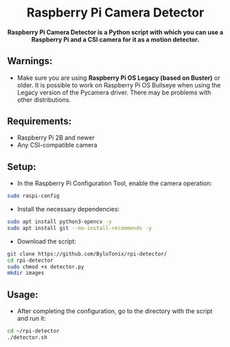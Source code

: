 <h1 align="center">Raspberry Pi Camera Detector</h1>
<h4 align="center">Raspberry Pi Camera Detector is a Python script with which you can use a Raspberry Pi and a CSI camera for it as a motion detector.</h4>

## Warnings:
- Make sure you are using **Raspberry Pi OS Legacy (based on Buster)** or older. It is possible to work on Raspberry Pi OS Bullseye when using the Legacy version of the Pycamera driver. There may be problems with other distributions.

## Requirements:
- Raspberry Pi 2B and newer
- Any CSI-compatible camera

## Setup:
- In the Raspberry Pi Configuration Tool, enable the camera operation:

```sh
sudo raspi-config
```

- Install the necessary dependencies:
```sh
sudo apt install python3-opencv -y
sudo apt install git --no-install-recommends -y
```

- Download the script:
```sh
git clone https://github.com/ByloTonix/rpi-detector/
cd rpi-detector
sudo chmod +x detector.py
mkdir images
```

## Usage:
- After completing the configuration, go to the directory with the script and run it:
```sh
cd ~/rpi-detector
./detector.sh
```
